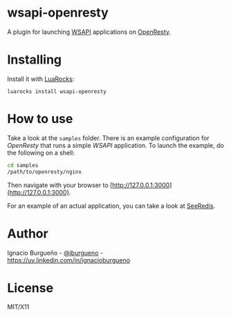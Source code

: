 # wsapi-openresty

A plugin for launching [WSAPI](http://keplerproject.github.io/wsapi/) applications on [OpenResty](https://openresty.org/).

# Installing

Install it with [LuaRocks](https://luarocks.org):

    luarocks install wsapi-openresty

# How to use

Take a look at the `samples` folder. There is an example configuration for _OpenResty_ that runs a simple _WSAPI_ application. To launch the example, do the following on a shell:

~~~bash
cd samples
/path/to/openresty/nginx
~~~

Then navigate with your browser to [http://127.0.0.1:3000](http://127.0.0.1:3000).

For an example of an actual application, you can take a look at [SeeRedis](https://github.com/ignacio/seeredis).

# Author

Ignacio Burgueño - [@iburgueno](https://twitter.com/iburgueno) - https://uy.linkedin.com/in/ignacioburgueno

# License

MIT/X11

